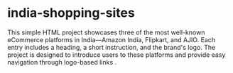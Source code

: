 # india-shopping-sites
This simple HTML project showcases three of the most well-known eCommerce platforms in India—Amazon India, Flipkart, and AJIO. Each entry includes a heading, a short instruction, and the brand's logo. The project is designed to introduce users to these platforms and provide easy navigation through logo-based links .
